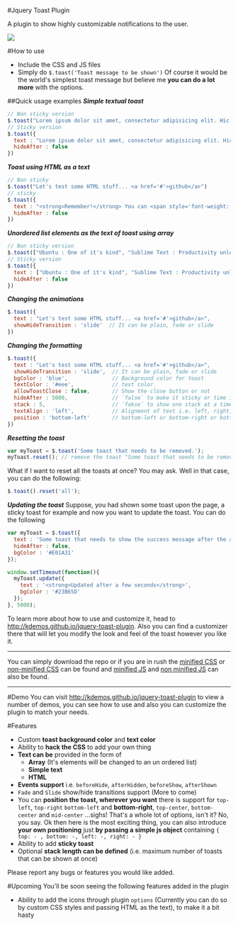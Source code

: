 #Jquery Toast Plugin

A plugin to show highly customizable notifications to the user. 

<img src="http://i.imgur.com/fuwtO7j.png" />

#How to use

- Include the CSS and JS files
- Simply do ```$.toast('Toast message to be shown')``` Of course it would be the world's simplest toast message but believe me **you can do a lot more** with the options.

##Quick usage examples
***Simple textual toast*** 
```javascript
// Non sticky version
$.toast("Lorem ipsum dolor sit amet, consectetur adipisicing elit. Hic, consequuntur doloremque eveniet eius eaque dicta repudiandae illo ullam. Minima itaque sint magnam dolorum asperiores repudiandae dignissimos expedita, voluptatum vitae velit.")
// Sticky version
$.toast({
  text : "Lorem ipsum dolor sit amet, consectetur adipisicing elit. Hic, consequuntur doloremque eveniet eius eaque dicta repudiandae illo ullam. Minima itaque sint magnam dolorum asperiores repudiandae dignissimos expedita, voluptatum vitae velit.",
  hideAfter : false
})
```

***Toast using HTML as a text***
```javascript
// Non sticky
$.toast("Let's test some HTML stuff... <a href='#'>github</a>")
// sticky
$.toast({
  text : "<strong>Remember!</strong> You can <span style='font-weight: bold; color:red;' class='horribly-styled'>always</span> introduce your own × HTML and <span style='font-size: 18px;'>CSS</span> in the toast.",
  hideAfter : false
})
```

***Unordered list elements as the text of toast using array***
```javascript
// Non sticky version
$.toast(["Ubuntu : One of it's kind", "Sublime Text : Productivity unleashed", "HeidiSQL : Just love it", "Github : Just Lovely"])
// Sticky version
$.toast({
  text : ["Ubuntu : One of it's kind", "Sublime Text : Productivity unleashed", "HeidiSQL : Just love it", "Github : Just Lovely"],
  hideAfter : false
})
```

***Changing the animations***
```javascript
$.toast({ 
  text : "Let's test some HTML stuff... <a href='#'>github</a>", 
  showHideTransition : 'slide'  // It can be plain, fade or slide
})
```

***Changing the formatting***
```javascript
$.toast({ 
  text : "Let's test some HTML stuff... <a href='#'>github</a>", 
  showHideTransition : 'slide',  // It can be plain, fade or slide
  bgColor : 'blue',              // Background color for toast
  textColor : '#eee',            // text color
  allowToastClose : false,       // Show the close button or not
  hideAfter : 5000,              // `false` to make it sticky or time in miliseconds to hide after
  stack : 5,                     // `fakse` to show one stack at a time count showing the number of toasts that can be shown at once
  textAlign : 'left',            // Alignment of text i.e. left, right, center
  position : 'bottom-left'       // bottom-left or bottom-right or bottom-center or top-left or top-right or top-center or mid-center or an object representing the left, right, top, bottom values to position the toast on page
})
```

***Resetting the toast***
```javascript
var myToast = $.toast('Some toast that needs to be removed.');
myToast.reset(); // remove the toast "Some toast that needs to be removed"
```
What if I want to reset all the toasts at once? You may ask. Well in that case, you can do the following:
```javascript
$.toast().reset('all');
```

***Updating the toast***
Suppose, you had shown some toast upon the page, a sticky toast for example and now you want to update the toast. You can do the following

```javascript
var myToast = $.toast({
  text : 'Some toast that needs to show the success message after the ajax call.',
  hideAfter : false,
  bgColor : '#E01A31'
});

window.setTimeout(function(){
  myToast.update({
    text : '<strong>Updated after a few seconds</strong>',
    bgColor : '#23B65D'
  });
}, 5000);
```
To learn more about how to use and customize it, head to <a href="http://kdemos.github.io/jquery-toast-plugin" target="_blank">http://kdemos.github.io/jquery-toast-plugin</a>. Also you can find a customizer there that will let you modify the look and feel of the toast however you like it.

<hr>

You can simply download the repo or if you are in rush the <a href="https://raw.githubusercontent.com/kamranahmedse/jquery-toast-plugin/master/jquery.toast.min.css" target="_blank">minified CSS</a> or <a href="https://raw.githubusercontent.com/kamranahmedse/jquery-toast-plugin/master/jquery.toast.css">non-minified CSS</a> can be found and <a href="https://raw.githubusercontent.com/kamranahmedse/jquery-toast-plugin/master/jquery.toast.min.js" target="_blank">minified JS</a> and <a href="https://raw.githubusercontent.com/kamranahmedse/jquery-toast-plugin/master/jquery.toast.js" target="_blank">non minified JS</a> can also be found.

<hr>

#Demo
You can visit <a href="http://kdemos.github.io/jquery-toast-plugin" target="_blank">http://kdemos.github.io/jquery-toast-plugin</a> to view a number of demos, you can see how to use and also you can customize the plugin to match your needs.

#Features
<ul>
  <li>Custom <strong>toast background color</strong> and <strong>text color</strong></li>
  <li>Ability to <strong>hack the CSS</strong> to add your own thing</li>
  <li>
    <strong>Text can be</strong> provided in the form of
    <ul>
      <li><strong>Array</strong> (It's elements will be changed to an un ordered list)</li>
      <li><strong>Simple text</strong></li>
      <li><strong>HTML</strong></li>
    </ul>
  </li>
  <li><strong>Events support</strong> i.e. <code>beforeHide</code>, <code>afterHidden</code>, <code>beforeShow</code>, <code>afterShown</code></li>

  <li><code>Fade</code> and <code>Slide</code> show/hide transitions support (More to come)</li>

  <li>You can <strong>position the toast, wherever you want</strong> there is support for <code>top-left</code>, <code>top-right</code> <code>bottom-left</code> and <strong>bottom-right</strong>, <code>top-center</code>, <code>bottom-center</code> and <code>mid-center</code> ...sighs! That's a whole lot of options, isn't it? No, you say. Ok then here is the most exciting thing, you can also introduce <strong>your own positioning</strong> just <strong>by passing a simple js object</strong> containing <code>{ top: - , bottom: -, left: -, right: - }</code> </li>

  <li>Ability to add <strong>sticky toast</strong></li>

  <li>Optional <strong>stack length can be defined</strong> (i.e. maximum number of toasts that can be shown at once)</li>

</ul>

Please report any bugs or features you would like added.


#Upcoming
You'll be soon seeing the following features added in the plugin
- Ability to add the icons through plugin `options` (Currently you can do so by custom CSS styles and passing HTML as the text), to make it a bit hasty

